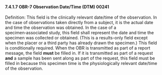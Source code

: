 #### 7.4.1.7 OBR-7 Observation Date/Time (DTM) 00241

Definition: This field is the clinically relevant date/time of the observation. In the case of observations taken directly from a subject, it is the actual date and time the observation was obtained. In the case of a specimen‑associated study, this field shall represent the date and time the specimen was collected or obtained. (This is a results-only field except when the placer or a third party has already drawn the specimen.) This field is conditionally required. When the OBR is transmitted as part of a report message, the field **must** be filled in. If it is transmitted as part of a request **and** a sample has been sent along as part of the request, this field must be filled in because this specimen time is the physiologically relevant date/time of the observation.
